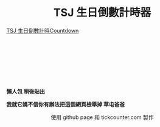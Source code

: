 <br>
<br>
<center> <h1> TSJ 生日倒數計時器 </h1> </center>
<div data-type="countdown" data-id="2247159" class="tickcounter" style="width: 100%; position: relative; padding-bottom: 25%"><a href="//www.tickcounter.com/countdown/2247159/tsj" title="TSJ 生日倒數計時">TSJ 生日倒數計時</a><a href="//www.tickcounter.com/" title="Countdown">Countdown</a></div><script>(function(d, s, id) { var js, pjs = d.getElementsByTagName(s)[0]; if (d.getElementById(id)) return; js = d.createElement(s); js.id = id; js.src = "//www.tickcounter.com/static/js/loader.js"; pjs.parentNode.insertBefore(js, pjs); }(document, "script", "tickcounter-sdk"));</script>


**懶人包 稍後貼出**

**我就它媽不信你有辦法把這個網頁檢舉掉 草屯爸爸**

<center> 使用 github page 和 tickcounter.com 製作  </center>
